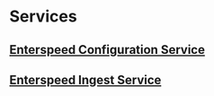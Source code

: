 # Services

## [Enterspeed Configuration Service](./enterspeed-configuration-service/README.md)

## [Enterspeed Ingest Service](./enterspeed-ingest-service/README.md)
